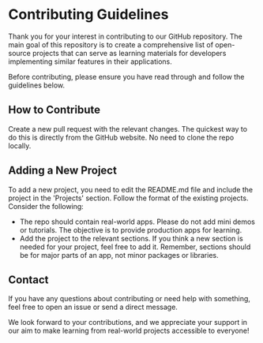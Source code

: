 # Contributing Guidelines

Thank you for your interest in contributing to our GitHub repository. The main goal of this repository is to create a comprehensive list of open-source projects that can serve as learning materials for developers implementing similar features in their applications.

Before contributing, please ensure you have read through and follow the guidelines below.

## How to Contribute

Create a new pull request with the relevant changes. The quickest way to do this is directly from the GitHub website. No need to clone the repo locally.

## Adding a New Project

To add a new project, you need to edit the README.md file and include the project in the 'Projects' section. Follow the format of the existing projects. Consider the following:

- The repo should contain real-world apps. Please do not add mini demos or tutorials. The objective is to provide production apps for learning.
- Add the project to the relevant sections. If you think a new section is needed for your project, feel free to add it. Remember, sections should be for major parts of an app, not minor packages or libraries.

## Contact

If you have any questions about contributing or need help with something, feel free to open an issue or send a direct message. 

We look forward to your contributions, and we appreciate your support in our aim to make learning from real-world projects accessible to everyone!
